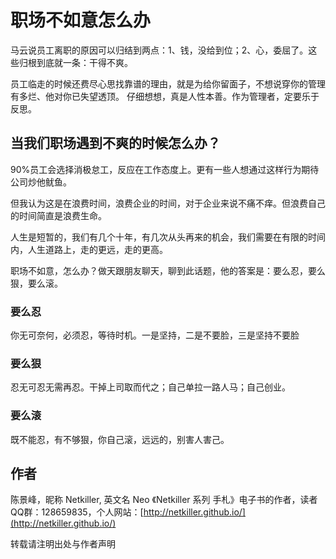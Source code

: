 # 职场不如意怎么办

马云说员工离职的原因可以归结到两点：1、钱，没给到位；2、心，委屈了。这些归根到底就一条：干得不爽。

员工临走的时候还费尽心思找靠谱的理由，就是为给你留面子，不想说穿你的管理有多烂、他对你已失望透顶。 仔细想想，真是人性本善。作为管理者，定要乐于反思。

## 当我们职场遇到不爽的时候怎么办？

90%员工会选择消极怠工，反应在工作态度上。更有一些人想通过这样行为期待公司炒他鱿鱼。

但我认为这是在浪费时间，浪费企业的时间，对于企业来说不痛不痒。但浪费自己的时间简直是浪费生命。

人生是短暂的，我们有几个十年，有几次从头再来的机会，我们需要在有限的时间内，人生道路上，走的更远，走的更高。

职场不如意，怎么办？做天跟朋友聊天，聊到此话题，他的答案是：要么忍，要么狠，要么滚。

### 要么忍

你无可奈何，必须忍，等待时机。一是坚持，二是不要脸，三是坚持不要脸

### 要么狠

忍无可忍无需再忍。干掉上司取而代之；自己单拉一路人马；自己创业。

### 要么滚

既不能忍，有不够狠，你自己滚，远远的，别害人害己。

## 作者

陈景峰，昵称 Netkiller, 英文名 Neo 《Netkiller 系列 手札》电子书的作者，读者QQ群：128659835，个人网站：[http://netkiller.github.io/](http://netkiller.github.io/)

转载请注明出处与作者声明


